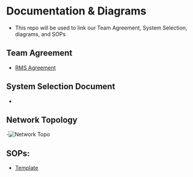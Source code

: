 # Documentation & Diagrams
- This repo will be used to link our Team Agreement, System Selection, diagrams, and SOPs

## Team Agreement
- [RMS Agreement](https://docs.google.com/document/d/1pwNJM8TgkyiOq2qWJ8BkAQkkBFnwkwYPZ3n9q111eMg/edit?usp=sharing)

## System Selection Document
-

## Network Topology
-![Network Topo](https://github.com/CF201Group2/Documentation-Diagrams/assets/147424198/a7f355ff-2fa5-443e-a13d-20ca4af67248)


## SOPs:
- [Template](https://docs.google.com/document/d/1SkgtacF5sdApasGgKG7kpJQfLSP12fhMpYGlJaRtmSY/edit?usp=sharing) 
